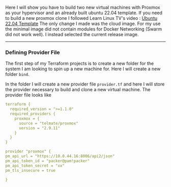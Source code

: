 Here I will show you have to build two new virtual machines with Proxmox as your hypervisor and an already built ubuntu 22.04 template. If you need to build a new proxmox clone I followed Learn Linux TV's video : [Ubuntu 22.04 Template](https://www.youtube.com/watch?v=MJgIm03Jxdo&t=1180s) The only change I made was the cloud image. For my use the minimal image did not contain modules for Docker Networking (Swarm did not work well). I instead selected the current release image.

---
### Defining Provider File

The first step of my Terraform projects is to create a new folder for the system I am looking to spin up a new machine for. Here I will create a new folder `bind`.

In the folder I will create a new provider file `provider.tf` and here I will store the provider necessary to build and clone a new virtual machine. The provider file looks like


```yml
terraform {
  required_version = ">=1.1.0"
  required_providers {
    proxmox = {
      source = "telmate/proxmox"
      version = "2.9.11"
    }
  }
} 

provider "proxmox" {
pm_api_url = "https://10.0.44.16:8006/api2/json"
pm_api_token_id = "packer@pam!packer"
pm_api_token_secret = "xx"
pm_tls_insecure = true

}
```